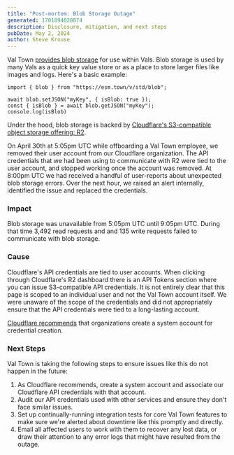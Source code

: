 ```yaml
---
title: "Post-mortem: Blob Storage Outage"
generated: 1701894028874
description: Disclosure, mitigation, and next steps
pubDate: May 2, 2024
author: Steve Krouse
---
```


Val Town [provides blob storage](https://docs.val.town/std/blob/) for use within Vals. Blob storage is used by many Vals as a quick key value store or as a place to store larger files like images and logs. Here's a basic example:

```tsx
import { blob } from "https://esm.town/v/std/blob";

await blob.setJSON("myKey", { isBlob: true });
const { isBlob } = await blob.getJSON("myKey");
console.log(isBlob)
```

Under the hood, blob storage is backed by [Cloudflare's S3-compatible object storage offering: R2](https://www.cloudflare.com/developer-platform/r2/).

On April 30th at 5:05pm UTC while offboarding a Val Town employee, we removed their user account from our Cloudflare organization. The API credentials that we had been using to communicate with R2 were tied to the user account, and stopped working once the account was removed. At 8:00pm UTC we had received a handful of user-reports about unexpected blob storage errors. Over the next hour, we raised an alert internally, identified the issue and replaced the credentials.

### Impact

Blob storage was unavailable from 5:05pm UTC until 9:05pm UTC. During that time 3,492 read requests and and 135 write requests failed to communicate with blob storage.

### Cause

Cloudflare's API credentials are tied to user accounts. When clicking through Cloudflare's R2 dashboard there is an API Tokens section where you can issue S3-compatible API credentials. It is not entirely clear that this page is scoped to an individual user and not the Val Town account itself. We were unaware of the scope of the credentials and did not appropriately ensure that the API credentials were tied to a long-lasting account.

[Cloudflare recommends](https://community.cloudflare.com/t/how-to-create-an-api-token-not-linked-to-a-user/556088/4) that organizations create a system account for credential creation.

### Next Steps

Val Town is taking the following steps to ensure issues like this do not happen in the future:

1. As Cloudflare recommends, create a system account and associate our Cloudflare API credentials with that account.
2. Audit our API credentials used with other services and ensure they don't face similar issues.
3. Set up continually-running integration tests for core Val Town features to make sure we're alerted about downtime like this promptly and directly.
4. Email all affected users to work with them to recover any lost data, or draw their attention to any error logs that might have resulted from the outage.